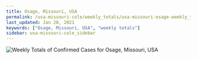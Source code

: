 ```yaml
---
title: Osage, Missouri, USA
permalink: /usa-missouri-cole/weekly_totals/usa-missouri-osage-weekly_totals.html
last_updated: Jan 28, 2021
keywords: ["Osage, Missouri, USA", "weekly totals"]
sidebar: usa-missouri-cole_sidebar
---
```


![Weekly Totals of Confirmed Cases for Osage, Missouri, USA](/covid_tracker/images/graphs/usa-missouri-osage-weekly_totals_graph.png)

